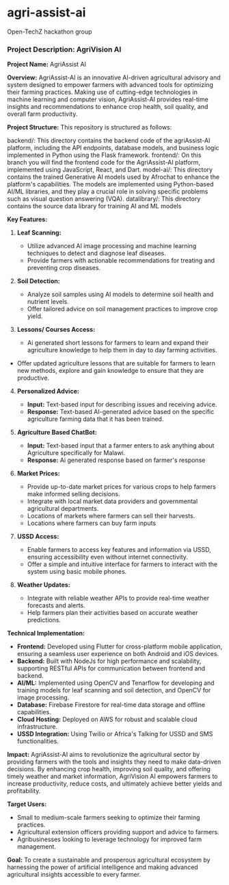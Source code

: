 # agri-assist-ai

Open-TechZ hackathon group

### Project Description: AgriVision AI

**Project Name:** AgriAssist AI

**Overview:**
AgriAssist-AI is an innovative AI-driven agricultural advisory and system designed to empower farmers with advanced tools for optimizing their farming practices. Making use of  cutting-edge technologies in machine learning and computer vision, AgriAssist-AI provides real-time insights and recommendations to enhance crop health, soil quality, and overall farm productivity.

**Project Structure:**
This repository is structured as follows:

backend/: This directory contains the backend code of the agriAssist-AI platform, including the API endpoints, database models, and business logic implemented in Python using the Flask framework.
frontend/: On this branch you will find the frontend code for the AgriAssist-AI platform, implemented using JavaScript, React, and Dart. 
model-ai/: This directory contains the trained Generative AI models used by Afrochat to enhance the platform's capabilities. The models are implemented using Python-based AI/ML libraries, and they play a crucial role in solving specific problems such as visual question answering (VQA).
datalibrary/: This directory contains the source data library for training AI and ML models


**Key Features:**
1. **Leaf Scanning:**
   - Utilize advanced AI image processing and machine learning techniques to detect and diagnose leaf diseases.
   - Provide farmers with actionable recommendations for treating and preventing crop diseases.

2. **Soil Detection:**
   - Analyze soil samples using AI models to determine soil health and nutrient levels.
   - Offer tailored advice on soil management practices to improve crop yield.

3. **Lessons/ Courses Access:**
   - Ai generated short lessons for farmers to learn and expand their      agriculture knowledge to help them in day to day farming activities.
  - Offer updated agriculture lessons that are suitable for farmers to learn new methods, explore and gain knowledge to ensure that they are productive.

4. **Personalized Advice:**
   - **Input:** Text-based input for describing issues and receiving advice.
   - **Response:** Text-based AI-generated advice based on the specific agriculture farming data that it has been trained.

5. **Agriculture Based ChatBot:**
   -  **Input:** Text-based input that a farmer enters to ask anything about Agriculture specifically for Malawi.
   - **Response:** Ai generated response based on farmer's response
6. **Market Prices:**
   - Provide up-to-date market prices for various crops to help farmers make informed selling decisions.
   - Integrate with local market data providers and governmental agricultural departments.
   - Locations of markets where farmers can sell their harvests.
   - Locations where farmers can buy farm inputs

7. **USSD Access:**
   - Enable farmers to access key features and information via USSD, ensuring accessibility even without internet connectivity.
   - Offer a simple and intuitive interface for farmers to interact with the system using basic mobile phones.

8. **Weather Updates:**
   - Integrate with reliable weather APIs to provide real-time weather forecasts and alerts.
   - Help farmers plan their activities based on accurate weather predictions.

**Technical Implementation:**
- **Frontend:** Developed using Flutter for cross-platform mobile application, ensuring a seamless user experience on both Android and iOS devices.
- **Backend:** Built with NodeJs for high performance and scalability, supporting RESTful APIs for communication between frontend and backend.
- **AI/ML:** Implemented using OpenCV and Tenarflow for developing and training models for leaf scanning and soil detection, and OpenCV for image processing.
- **Database:** Firebase Firestore for real-time data storage and offline capabilities.
- **Cloud Hosting:** Deployed on AWS for robust and scalable cloud infrastructure.
- **USSD Integration:** Using Twilio or Africa's Talking for USSD and SMS functionalities.

**Impact:**
AgriAssist-AI aims to revolutionize the agricultural sector by providing farmers with the tools and insights they need to make data-driven decisions. By enhancing crop health, improving soil quality, and offering timely weather and market information, AgriVision AI empowers farmers to increase productivity, reduce costs, and ultimately achieve better yields and profitability.

**Target Users:**
- Small to medium-scale farmers seeking to optimize their farming practices.
- Agricultural extension officers providing support and advice to farmers.
- Agribusinesses looking to leverage technology for improved farm management.

**Goal:**
To create a sustainable and prosperous agricultural ecosystem by harnessing the power of artificial intelligence and making advanced agricultural insights accessible to every farmer.